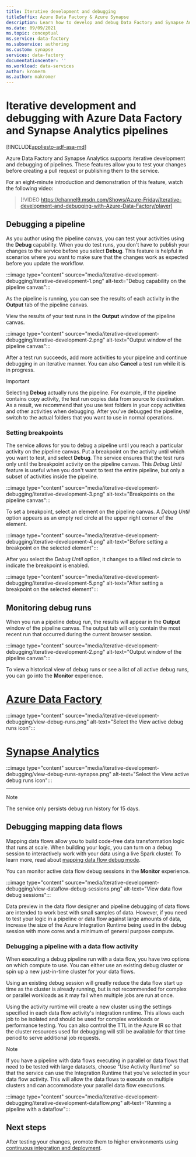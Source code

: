```yaml
---
title: Iterative development and debugging
titleSuffix: Azure Data Factory & Azure Synapse
description: Learn how to develop and debug Data Factory and Synapse Analytics pipelines iteratively with the service UI.
ms.date: 09/09/2021
ms.topic: conceptual
ms.service: data-factory
ms.subservice: authoring
ms.custom: synapse
services: data-factory
documentationcenter: ''
ms.workload: data-services
author: kromerm
ms.author: makromer
---
```


# Iterative development and debugging with Azure Data Factory and Synapse Analytics pipelines
[!INCLUDE[appliesto-adf-asa-md](includes/appliesto-adf-asa-md.md)]

Azure Data Factory and Synapse Analytics supports iterative development and debugging of pipelines. These features allow you to test your changes before creating a pull request or publishing them to the service. 

For an eight-minute introduction and demonstration of this feature, watch the following video:

> [!VIDEO https://channel9.msdn.com/Shows/Azure-Friday/Iterative-development-and-debugging-with-Azure-Data-Factory/player]

## Debugging a pipeline

As you author using the pipeline canvas, you can test your activities using the **Debug** capability. When you do test runs, you don't have to publish your changes to the service before you select **Debug**. This feature is helpful in scenarios where you want to make sure that the changes work as expected before you update the workflow.

:::image type="content" source="media/iterative-development-debugging/iterative-development-1.png" alt-text="Debug capability on the pipeline canvas":::

As the pipeline is running, you can see the results of each activity in the **Output** tab of the pipeline canvas.

View the results of your test runs in the **Output** window of the pipeline canvas.

:::image type="content" source="media/iterative-development-debugging/iterative-development-2.png" alt-text="Output window of the pipeline canvas":::

After a test run succeeds, add more activities to your pipeline and continue debugging in an iterative manner. You can also **Cancel** a test run while it is in progress.

> [!IMPORTANT]
> Selecting **Debug** actually runs the pipeline. For example, if the pipeline contains copy activity, the test run copies data from source to destination. As a result, we recommend that you use test folders in your copy activities and other activities when debugging. After you've debugged the pipeline, switch to the actual folders that you want to use in normal operations.

### Setting breakpoints

The service allows for you to debug a pipeline until you reach a particular activity on the pipeline canvas. Put a breakpoint on the activity until which you want to test, and select **Debug**. The service ensures that the test runs only until the breakpoint activity on the pipeline canvas. This *Debug Until* feature is useful when you don't want to test the entire pipeline, but only a subset of activities inside the pipeline.

:::image type="content" source="media/iterative-development-debugging/iterative-development-3.png" alt-text="Breakpoints on the pipeline canvas":::

To set a breakpoint, select an element on the pipeline canvas. A *Debug Until* option appears as an empty red circle at the upper right corner of the element.

:::image type="content" source="media/iterative-development-debugging/iterative-development-4.png" alt-text="Before setting a breakpoint on the selected element":::

After you select the *Debug Until* option, it changes to a filled red circle to indicate the breakpoint is enabled.

:::image type="content" source="media/iterative-development-debugging/iterative-development-5.png" alt-text="After setting a breakpoint on the selected element":::

## Monitoring debug runs

When you run a pipeline debug run, the results will appear in the **Output** window of the pipeline canvas. The output tab will only contain the most recent run that occurred during the current browser session. 

:::image type="content" source="media/iterative-development-debugging/iterative-development-2.png" alt-text="Output window of the pipeline canvas":::

To view a historical view of debug runs or see a list of all active debug runs, you can go into the **Monitor** experience. 

# [Azure Data Factory](#tab/data-factory)
:::image type="content" source="media/iterative-development-debugging/view-debug-runs.png" alt-text="Select the View active debug runs icon":::

# [Synapse Analytics](#tab/synapse-analytics)
:::image type="content" source="media/iterative-development-debugging/view-debug-runs-synapse.png" alt-text="Select the View active debug runs icon":::

---

> [!NOTE]
> The service only persists debug run history for 15 days. 

## Debugging mapping data flows

Mapping data flows allow you to build code-free data transformation logic that runs at scale. When building your logic, you can turn on a debug session to interactively work with your data using a live Spark cluster. To learn more, read about [mapping data flow debug mode](concepts-data-flow-debug-mode.md).

You can monitor active data flow debug sessions in the **Monitor** experience.

:::image type="content" source="media/iterative-development-debugging/view-dataflow-debug-sessions.png" alt-text="View data flow debug sessions":::

Data preview in the data flow designer and pipeline debugging of data flows are intended to work best with small samples of data. However, if you need to test your logic in a pipeline or data flow against large amounts of data, increase the size of the Azure Integration Runtime being used in the debug session with more cores and a minimum of general purpose compute.
 
### Debugging a pipeline with a data flow activity

When executing a debug pipeline run with a data flow, you have two options on which compute to use. You can either use an existing debug cluster or spin up a new just-in-time cluster for your data flows.

Using an existing debug session will greatly reduce the data flow start up time as the cluster is already running, but is not recommended for complex or parallel workloads as it may fail when multiple jobs are run at once.

Using the activity runtime will create a new cluster using the settings specified in each data flow activity's integration runtime. This allows each job to be isolated and should be used for complex workloads or performance testing. You can also control the TTL in the Azure IR so that the cluster resources used for debugging will still be available for that time period to serve additional job requests.

> [!NOTE]
> If you have a pipeline with data flows executing in parallel or data flows that need to be tested with large datasets, choose "Use Activity Runtime" so that the service can use the Integration Runtime that you've selected in your data flow activity. This will allow the data flows to execute on multiple clusters and can accommodate your parallel data flow executions.

:::image type="content" source="media/iterative-development-debugging/iterative-development-dataflow.png" alt-text="Running a pipeline with a dataflow":::

## Next steps

After testing your changes, promote them to higher environments using [continuous integration and deployment](continuous-integration-delivery.md).
